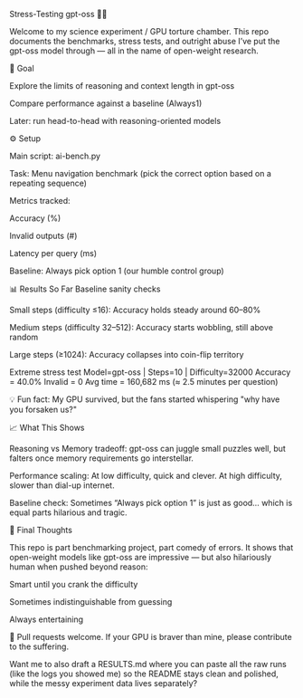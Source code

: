 Stress-Testing gpt-oss 🚀🔥

Welcome to my science experiment / GPU torture chamber.
This repo documents the benchmarks, stress tests, and outright abuse I’ve put the gpt-oss model through — all in the name of open-weight research.

🧪 Goal

Explore the limits of reasoning and context length in gpt-oss

Compare performance against a baseline (Always1)

Later: run head-to-head with reasoning-oriented models

⚙️ Setup

Main script: ai-bench.py

Task: Menu navigation benchmark (pick the correct option based on a repeating sequence)

Metrics tracked:

Accuracy (%)

Invalid outputs (#)

Latency per query (ms)

Baseline: Always pick option 1 (our humble control group)

📊 Results So Far
Baseline sanity checks

Small steps (difficulty ≤16): Accuracy holds steady around 60–80%

Medium steps (difficulty 32–512): Accuracy starts wobbling, still above random

Large steps (≥1024): Accuracy collapses into coin-flip territory

Extreme stress test
Model=gpt-oss | Steps=10 | Difficulty=32000
Accuracy = 40.0%
Invalid  = 0
Avg time = 160,682 ms (≈ 2.5 minutes per question)


💡 Fun fact: My GPU survived, but the fans started whispering "why have you forsaken us?"

📈 What This Shows

Reasoning vs Memory tradeoff:
gpt-oss can juggle small puzzles well, but falters once memory requirements go interstellar.

Performance scaling:
At low difficulty, quick and clever. At high difficulty, slower than dial-up internet.

Baseline check:
Sometimes “Always pick option 1” is just as good… which is equal parts hilarious and tragic.


📝 Final Thoughts

This repo is part benchmarking project, part comedy of errors.
It shows that open-weight models like gpt-oss are impressive — but also hilariously human when pushed beyond reason:

Smart until you crank the difficulty

Sometimes indistinguishable from guessing

Always entertaining

🤝 Pull requests welcome. If your GPU is braver than mine, please contribute to the suffering.

Want me to also draft a RESULTS.md where you can paste all the raw runs (like the logs you showed me) so the README stays clean and polished, while the messy experiment data lives separately?
